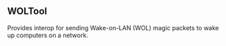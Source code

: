 ## WOLTool

Provides interop for sending Wake-on-LAN (WOL) magic packets to wake up computers on a network.
